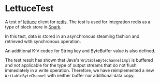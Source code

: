 # LettuceTest
A test of [lettuce](https://github.com/lettuce-io/lettuce-core) client for [redis](https://redis.io/).
The test is used for integration redis as a type of block store in [Spark](https://github.com/apache/spark).

In this test, data is stored in an asynchronous steaming fashion and retrieved with synchronous operation.

An additional K-V codec for String key and ByteBuffer value is also defined.

The test result has shown that Java's `WritableByteChannelImpl` is buffered and not applicable for the type of
output streams that do not flush immediately in a write operation. Therefore, we have reimplemented a new `WritableByteChannel` with neither buffer nor additional data copy.
